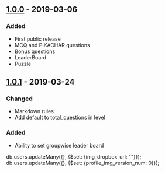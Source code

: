 ## [1.0.0] - 2019-03-06
### Added
- First public release
- MCQ and PIKACHAR questions
- Bonus questions
- LeaderBoard
- Puzzle

## [1.0.1] - 2019-03-24
### Changed
- Markdown rules
- Add default to total_questions in level

### Added
- Ability to set groupwise leader board

[1.0.1]: https://github.com/milanvadher/quiz-gateway/releases/tag/v1.0.1
[1.0.0]: https://github.com/milanvadher/quiz-gateway/releases/tag/v1.0.0

db.users.updateMany({}, {$set: {img_dropbox_url: ""}});
db.users.updateMany({}, {$set: {profile_img_version_num: 0}});
